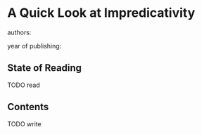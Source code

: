 # A Quick Look at Impredicativity

authors:

year of publishing:


## State of Reading
TODO read


## Contents
TODO write
